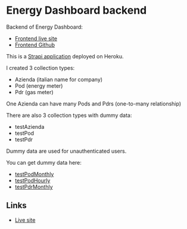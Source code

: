 # Energy Dashboard backend

Backend of Energy Dashboard:

- [Frontend live site](https://energy-report.netlify.app/)
- [Frontend Github](https://github.com/StefanoFrontini/energy-dashboard)

This is a [Strapi application](https://strapi.io/) deployed on Heroku.

I created 3 collection types:

- Azienda (italian name for company)
- Pod (energy meter)
- Pdr (gas meter)

One Azienda can have many Pods and Pdrs (one-to-many relationship)

There are also 3 collection types with dummy data:
- testAzienda
- testPod
- testPdr

Dummy data are used for unauthenticated users.

You can get dummy data here:

- [testPodMonthly](https://gist.github.com/StefanoFrontini/d01b85bf65f4e43eea541d22191302b0)
- [testPodHourly](https://gist.github.com/StefanoFrontini/dae797135cac98c1903eb6855e5d1652)
- [testPdrMonthly](https://gist.github.com/StefanoFrontini/af4ac0ee2c054a68340031d459739d3f)

## Links
- [Live site](https://pilloledienergia-api.herokuapp.com/admin/auth/login)



